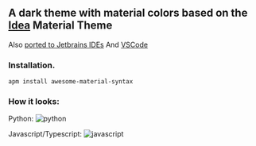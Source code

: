 ## A dark theme with material colors based on the [Idea](https://github.com/ChrisRM/material-theme-jetbrains) Material Theme

Also [ported to Jetbrains IDEs](https://github.com/marcosfede/awesome-material-jetbrains) 
And  [VSCode](https://github.com/marcosfede/awesome-material-vscode) 
### Installation.
```
apm install awesome-material-syntax
```

### How it looks:

Python:
![python](http://imgur.com/4gJYrJu.png)

Javascript/Typescript:
![javascript](http://imgur.com/tmd4Maa.png)

